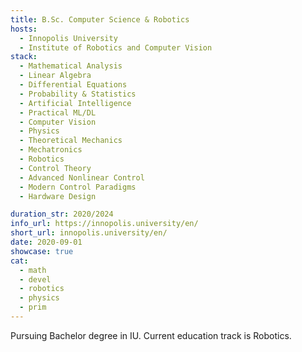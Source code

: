 ```yaml
---
title: B.Sc. Computer Science & Robotics
hosts:
  - Innopolis University
  - Institute of Robotics and Computer Vision
stack:
  - Mathematical Analysis
  - Linear Algebra
  - Differential Equations
  - Probability & Statistics
  - Artificial Intelligence
  - Practical ML/DL
  - Computer Vision
  - Physics
  - Theoretical Mechanics
  - Mechatronics
  - Robotics
  - Control Theory
  - Advanced Nonlinear Control
  - Modern Control Paradigms
  - Hardware Design

duration_str: 2020/2024
info_url: https://innopolis.university/en/
short_url: innopolis.university/en/
date: 2020-09-01
showcase: true
cat:
  - math
  - devel
  - robotics
  - physics
  - prim
---
```

Pursuing Bachelor degree in IU. Current education track is Robotics.

